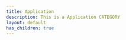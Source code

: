 ```yaml
---
title: Application
description: This is a Application CATEGORY
layout: default
has_children: true
---
```


